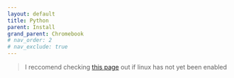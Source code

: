 ```yaml
---
layout: default
title: Python
parent: Install
grand_parent: Chromebook
# nav_order: 2
# nav_exclude: true
---
```


> I reccomend checking [this page](../enabling-linux/) out if linux has not yet been enabled
